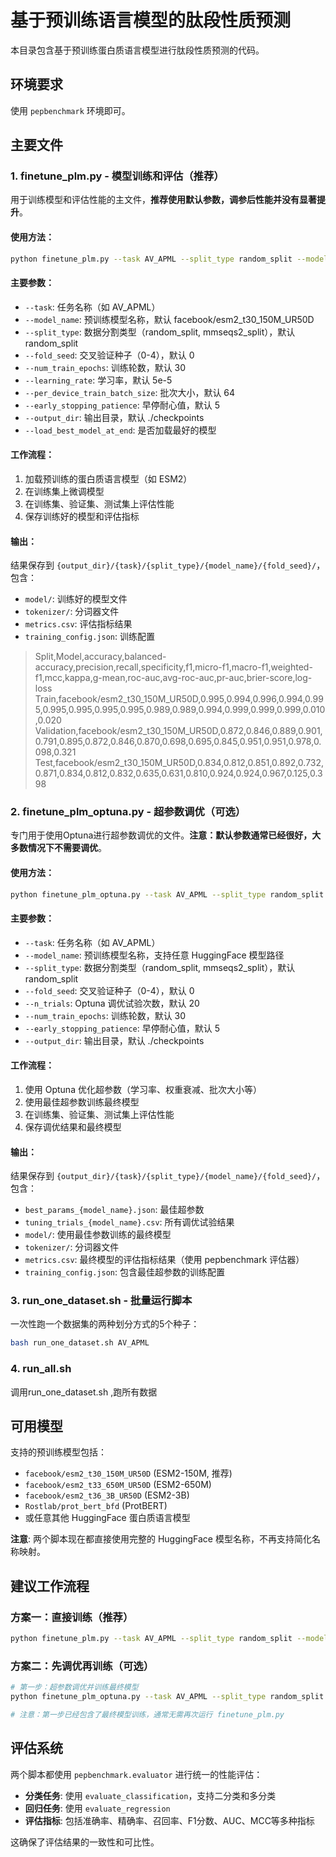 # 基于预训练语言模型的肽段性质预测

本目录包含基于预训练蛋白质语言模型进行肽段性质预测的代码。

## 环境要求
使用 `pepbenchmark` 环境即可。

## 主要文件

### 1. finetune_plm.py - 模型训练和评估（推荐）
用于训练模型和评估性能的主文件，**推荐使用默认参数，调参后性能并没有显著提升**。

#### 使用方法：
```bash
python finetune_plm.py --task AV_APML --split_type random_split --model_name facebook/esm2_t30_150M_UR50D --fold_seed 0 --output_dir ./checkpoints --load_best_model_at_end
```

#### 主要参数：
- `--task`: 任务名称（如 AV_APML）
- `--model_name`: 预训练模型名称，默认 facebook/esm2_t30_150M_UR50D
- `--split_type`: 数据分割类型（random_split, mmseqs2_split），默认 random_split
- `--fold_seed`: 交叉验证种子（0-4），默认 0
- `--num_train_epochs`: 训练轮数，默认 30
- `--learning_rate`: 学习率，默认 5e-5
- `--per_device_train_batch_size`: 批次大小，默认 64
- `--early_stopping_patience`: 早停耐心值，默认 5
- `--output_dir`: 输出目录，默认 ./checkpoints
- `--load_best_model_at_end`: 是否加载最好的模型

#### 工作流程：
1. 加载预训练的蛋白质语言模型（如 ESM2）
2. 在训练集上微调模型
3. 在训练集、验证集、测试集上评估性能
4. 保存训练好的模型和评估指标

#### 输出：
结果保存到 `{output_dir}/{task}/{split_type}/{model_name}/{fold_seed}/`，包含：
- `model/`: 训练好的模型文件
- `tokenizer/`: 分词器文件
- `metrics.csv`: 评估指标结果
- `training_config.json`: 训练配置

> Split,Model,accuracy,balanced-accuracy,precision,recall,specificity,f1,micro-f1,macro-f1,weighted-f1,mcc,kappa,g-mean,roc-auc,avg-roc-auc,pr-auc,brier-score,log-loss
Train,facebook/esm2_t30_150M_UR50D,0.995,0.994,0.996,0.994,0.995,0.995,0.995,0.995,0.995,0.989,0.989,0.994,0.999,0.999,0.999,0.010,0.020
Validation,facebook/esm2_t30_150M_UR50D,0.872,0.846,0.889,0.901,0.791,0.895,0.872,0.846,0.870,0.698,0.695,0.845,0.951,0.951,0.978,0.098,0.321
Test,facebook/esm2_t30_150M_UR50D,0.834,0.812,0.851,0.892,0.732,0.871,0.834,0.812,0.832,0.635,0.631,0.810,0.924,0.924,0.967,0.125,0.398

### 2. finetune_plm_optuna.py - 超参数调优（可选）
专门用于使用Optuna进行超参数调优的文件。**注意：默认参数通常已经很好，大多数情况下不需要调优**。

#### 使用方法：
```bash
python finetune_plm_optuna.py --task AV_APML --split_type random_split --model_name facebook/esm2_t30_150M_UR50D --fold_seed 0 --n_trials 10 --output_dir ./checkpoints_tune
```

#### 主要参数：
- `--task`: 任务名称（如 AV_APML）
- `--model_name`: 预训练模型名称，支持任意 HuggingFace 模型路径
- `--split_type`: 数据分割类型（random_split, mmseqs2_split），默认 random_split
- `--fold_seed`: 交叉验证种子（0-4），默认 0
- `--n_trials`: Optuna 调优试验次数，默认 20
- `--num_train_epochs`: 训练轮数，默认 30
- `--early_stopping_patience`: 早停耐心值，默认 5
- `--output_dir`: 输出目录，默认 ./checkpoints

#### 工作流程：
1. 使用 Optuna 优化超参数（学习率、权重衰减、批次大小等）
2. 使用最佳超参数训练最终模型
3. 在训练集、验证集、测试集上评估性能
4. 保存调优结果和最终模型

#### 输出：
结果保存到 `{output_dir}/{task}/{split_type}/{model_name}/{fold_seed}/`，包含：
- `best_params_{model_name}.json`: 最佳超参数
- `tuning_trials_{model_name}.csv`: 所有调优试验结果
- `model/`: 使用最佳参数训练的最终模型
- `tokenizer/`: 分词器文件
- `metrics.csv`: 最终模型的评估指标结果（使用 pepbenchmark 评估器）
- `training_config.json`: 包含最佳超参数的训练配置

### 3. run_one_dataset.sh - 批量运行脚本
一次性跑一个数据集的两种划分方式的5个种子：
```bash
bash run_one_dataset.sh AV_APML
```

### 4. run_all.sh 
调用run_one_dataset.sh ,跑所有数据

## 可用模型

支持的预训练模型包括：
- `facebook/esm2_t30_150M_UR50D` (ESM2-150M, 推荐)
- `facebook/esm2_t33_650M_UR50D` (ESM2-650M)
- `facebook/esm2_t36_3B_UR50D` (ESM2-3B)
- `Rostlab/prot_bert_bfd` (ProtBERT)
- 或任意其他 HuggingFace 蛋白质语言模型

**注意**: 两个脚本现在都直接使用完整的 HuggingFace 模型名称，不再支持简化名称映射。

## 建议工作流程

### 方案一：直接训练（推荐）
```bash
python finetune_plm.py --task AV_APML --split_type random_split --model_name facebook/esm2_t30_150M_UR50D
```

### 方案二：先调优再训练（可选）
```bash
# 第一步：超参数调优并训练最终模型
python finetune_plm_optuna.py --task AV_APML --split_type random_split --model_name facebook/esm2_t30_150M_UR50D --n_trials 10

# 注意：第一步已经包含了最终模型训练，通常无需再次运行 finetune_plm.py
```

## 评估系统

两个脚本都使用 `pepbenchmark.evaluator` 进行统一的性能评估：

- **分类任务**: 使用 `evaluate_classification`，支持二分类和多分类
- **回归任务**: 使用 `evaluate_regression`
- **评估指标**: 包括准确率、精确率、召回率、F1分数、AUC、MCC等多种指标

这确保了评估结果的一致性和可比性。
